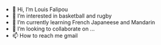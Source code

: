 - 👋 Hi, I’m Louis Falipou
- 👀 I’m interested in basketball and rugby
- 🌱 I’m currently learning French Japaneese and Mandarin
- 💞️ I’m looking to collaborate on ...
- 📫 How to reach me gmail 

<!---
uOlpIlaF/uOlpIlaF is a ✨ special ✨ repository because its `README.md` (this file) appears on your GitHub profile.
You can click the Preview link to take a look at your changes.
--->
